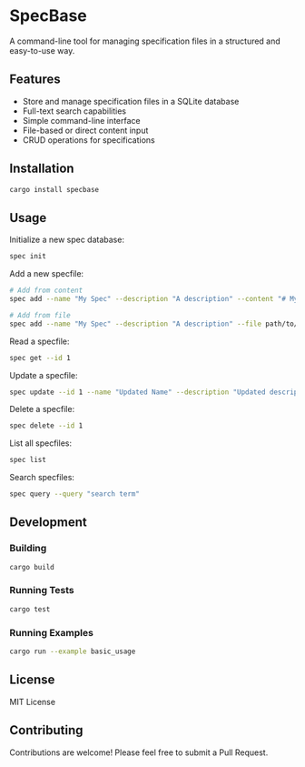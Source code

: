 # SpecBase

A command-line tool for managing specification files in a structured and easy-to-use way.

## Features

- Store and manage specification files in a SQLite database
- Full-text search capabilities
- Simple command-line interface
- File-based or direct content input
- CRUD operations for specifications

## Installation

```bash
cargo install specbase
```

## Usage

Initialize a new spec database:
```bash
spec init
```

Add a new specfile:
```bash
# Add from content
spec add --name "My Spec" --description "A description" --content "# My Specification..."

# Add from file
spec add --name "My Spec" --description "A description" --file path/to/spec.md
```

Read a specfile:
```bash
spec get --id 1
```

Update a specfile:
```bash
spec update --id 1 --name "Updated Name" --description "Updated description" --content "Updated content"
```

Delete a specfile:
```bash
spec delete --id 1
```

List all specfiles:
```bash
spec list
```

Search specfiles:
```bash
spec query --query "search term"
```

## Development

### Building

```bash
cargo build
```

### Running Tests

```bash
cargo test
```

### Running Examples

```bash
cargo run --example basic_usage
```

## License

MIT License

## Contributing

Contributions are welcome! Please feel free to submit a Pull Request.
